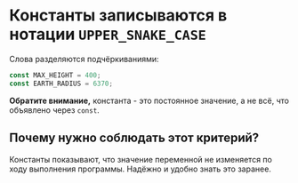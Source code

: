 # Константы записываются в нотации `UPPER_SNAKE_CASE`

Слова разделяются подчёркиваниями:

```js
const MAX_HEIGHT = 400;
const EARTH_RADIUS = 6370;
```

**Обратите внимание,** константа - это постоянное значение, а не всё, что объявлено через `const`.

## Почему нужно соблюдать этот критерий?

Константы показывают, что значение переменной не изменяется по ходу выполнения программы. Надёжно и удобно знать это заранее.
